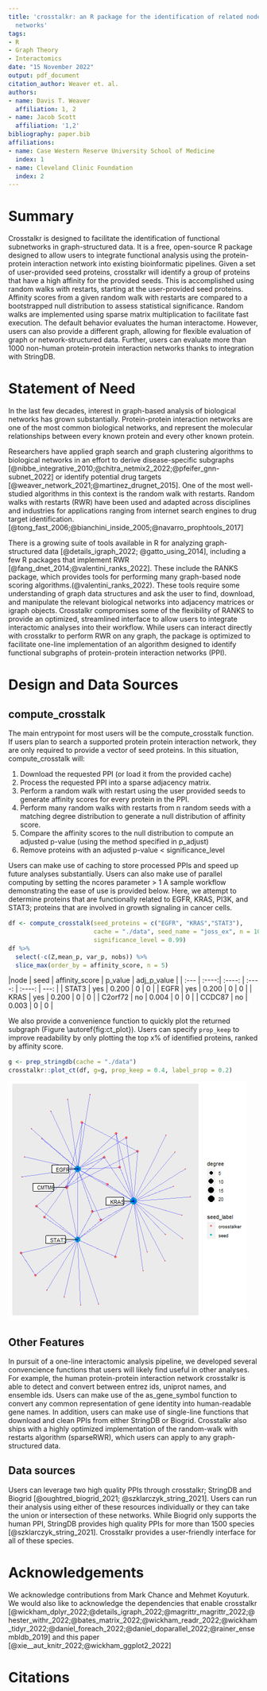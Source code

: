 ```yaml
---
title: 'crosstalkr: an R package for the identification of related nodes in biological
  networks'
tags:
- R
- Graph Theory
- Interactomics
date: "15 November 2022"
output: pdf_document
citation_author: Weaver et. al.
authors:
- name: Davis T. Weaver
  affiliation: 1, 2
- name: Jacob Scott
  affiliation: '1,2'
bibliography: paper.bib
affiliations:
- name: Case Western Reserve University School of Medicine
  index: 1
- name: Cleveland Clinic Foundation
  index: 2
---
```


# Summary

Crosstalkr is designed to facilitate the identification of functional subnetworks in graph-structured data. 
It is a free, open-source R package designed to allow users to integrate functional analysis using the protein-protein interaction network into existing bioinformatic pipelines. 
Given a set of user-provided seed proteins, crosstalkr will identify a group of proteins that have a high affinity for the provided seeds. 
This is accomplished using random walks with restarts, starting at the user-provided seed proteins. 
Affinity scores from a given random walk with restarts are compared to a bootstrapped null distribution to assess statistical significance. 
Random walks are implemented using sparse matrix multiplication to facilitate fast execution. 
The default behavior evaluates the human interactome.
However, users can also provide a different graph, allowing for flexible evaluation of graph or network-structured data. 
Further, users can evaluate more than 1000 non-human protein-protein interaction networks thanks to integration with StringDB.


# Statement of Need

In the last few decades, interest in graph-based analysis of biological networks has grown substantially. 
Protein-protein interaction networks are one of the most common biological networks, and represent the molecular relationships between every known protein and every other known protein.

Researchers have applied graph search and graph clustering algorithms to biological networks in an effort to derive disease-specific subgraphs [@nibbe_integrative_2010;@chitra_netmix2_2022;@pfeifer_gnn-subnet_2022] or identify potential drug targets [@weaver_network_2021;@martinez_drugnet_2015]. 
One of the most well-studied algorithms in this context is the random walk with restarts.
Random walks with restarts (RWR) have been used and adapted across disciplines and industries for applications ranging from internet search engines to drug target identification.  [@tong_fast_2006;@bianchini_inside_2005;@navarro_prophtools_2017]

There is a growing suite of tools available in R for analyzing graph-structured data [@details_igraph_2022; @gatto_using_2014], including a few R packages that implement RWR [@fang_dnet_2014;@valentini_ranks_2022]. 
These include the RANKS package, which provides tools for performing many graph-based node scoring algorithms.(@valentini_ranks_2022).
These tools require some understanding of graph data structures and ask the user to find, download, and manipulate the relevant biological networks into adjacency matrices or igraph objects.
Crosstalkr compromises some of the flexibility of RANKS to provide an optimized, streamlined interface to allow users to integrate interactomic analyses into their workflow. 
While users can interact directly with crosstalkr to perform RWR on any graph, the package is optimized to facilitate one-line implementation of an algorithm designed to identify functional subgraphs of protein-protein interaction networks (PPI). 

# Design and Data Sources

## compute_crosstalk

The main entrypoint for most users will be the compute_crosstalk function.
If users plan to search a supported protein protein interaction network, they are 
only required to provide a vector of seed proteins. 
In this situation, compute_crosstalk will:

  1. Download the requested PPI (or load it from the provided cache)
  2. Process the requested PPI into a sparse adjacency matrix.
  3. Perform a random walk with restart using the user provided seeds to generate affinity scores for every protein in the PPI.
  4. Perform many random walks with restarts from n random seeds with a matching degree distribution to generate a null distribution of affinity score.
  5. Compare the affinity scores to the null distribution to compute an adjusted p-value (using the method specified in p_adjust)
  6. Remove proteins with an adjusted p-value < significance_level 

Users can make use of caching to store processed PPIs and speed up future analyses substantially. 
Users can also make use of parallel computing by setting the ncores parameter > 1
A sample workflow demonstrating the ease of use is provided below. 
Here, we attempt to determine proteins that are functionally related to EGFR, KRAS, PI3K, and STAT3; proteins that are involved in growth signaling in cancer cells. 


```r
df <- compute_crosstalk(seed_proteins = c("EGFR", "KRAS","STAT3"), 
                        cache = "./data", seed_name = "joss_ex", n = 1000, 
                        significance_level = 0.99)
df %>%
  select(-c(Z,mean_p, var_p, nobs)) %>%
  slice_max(order_by = affinity_score, n = 5) 
```

|node     | seed | affinity_score | p_value | adj_p_value | 
| :---    |  :----:| :----: | :----: | :----: | ---: |
| STAT3      | yes       | 0.200   | 0 | 0 |
| EGFR   | yes        | 0.200      | 0 | 0 |
| KRAS |  yes    |  0.200    | 0 | 0 |
| C2orf72 | no   |  0.004 | 0 | 0 |
| CCDC87 | no    |  0.003 | 0 | 0 |

We also provide a convenience function to quickly plot the returned subgraph (Figure \autoref{fig:ct_plot}). Users can specify `prop_keep` to improve readability by only plotting the top x% of identified proteins, ranked by affinity score. 

```r
g <- prep_stringdb(cache = "./data")
crosstalkr::plot_ct(df, g=g, prop_keep = 0.4, label_prop = 0.2)
```

![Protein-protein interaction subnetwork for EGFR, KRAS, and STAT3. CMTM6 was identified as a highly connected hub in the computed subnetwork.\label{fig:ct_plot}](ct_plot_ex.png)

## Other Features

In pursuit of a one-line interactomic analysis pipeline, we developed several convencience functions that users will likely find useful in other analyses. 
For example, the human protein-protein interaction network crosstalkr is able to detect and convert between entrez ids, uniprot names, and ensemble ids. 
Users can make use of the as_gene_symbol function to convert any common representation of gene identity into human-readable gene names.
In addition, users can make use of single-line functions that download and clean PPIs from either StringDB or Biogrid.
Crosstalkr also ships with a highly optimized implementation of the random-walk with restarts algorithm (sparseRWR), which users can apply to any graph-structured data. 

## Data sources 

Users can leverage two high quality PPIs through crosstalkr; StringDB and Biogrid [@oughtred_biogrid_2021; @szklarczyk_string_2021]. Users can run their analysis using either of these resources individually or they can take the union or intersection of these networks. While Biogrid only supports the human PPI, StringDB provides high quality PPIs for more than 1500 species [@szklarczyk_string_2021]. 
Crosstalkr provides a user-friendly interface for all of these species. 

# Acknowledgements

We acknowledge contributions from Mark Chance and Mehmet Koyuturk. 
We would also like to acknowledge the dependencies that enable crosstalkr [@wickham_dplyr_2022;@details_igraph_2022;@magrittr_magrittr_2022;@hester_withr_2022;@bates_matrix_2022;@wickham_readr_2022;@wickham_tidyr_2022;@daniel_foreach_2022;@daniel_doparallel_2022;@rainer_ensembldb_2019] and this paper [@xie__aut_knitr_2022;@wickham_ggplot2_2022]

# Citations


